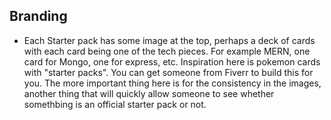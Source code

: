 ## Branding

- Each Starter pack has some image at the top, perhaps a deck of cards with each card being one of the tech pieces. For example MERN, one card for Mongo, one for express, etc. Inspiration here is pokemon cards with "starter packs". You can get someone from Fiverr to build this for you. The more important thing here is for the consistency in the images, another thing that will quickly allow someone to see whether somethbing is an official starter pack or not. 


